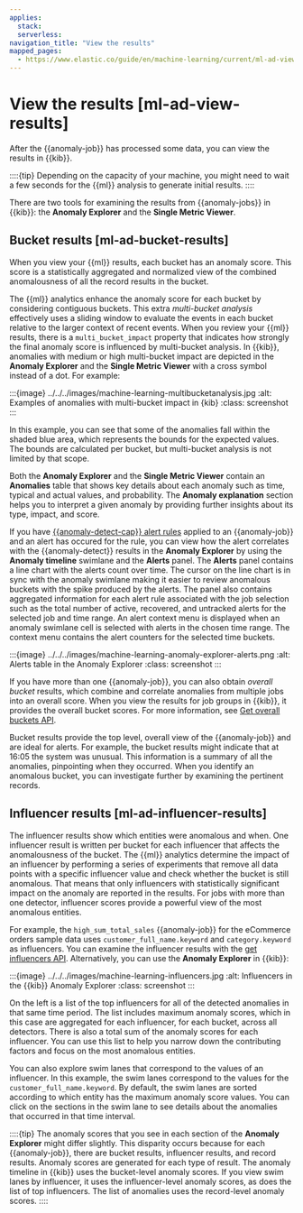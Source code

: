 ```yaml
---
applies:
  stack:
  serverless:
navigation_title: "View the results"
mapped_pages:
  - https://www.elastic.co/guide/en/machine-learning/current/ml-ad-view-results.html
---
```


# View the results [ml-ad-view-results]

After the {{anomaly-job}} has processed some data, you can view the results in {{kib}}.

::::{tip}
Depending on the capacity of your machine, you might need to wait a few seconds for the {{ml}} analysis to generate initial results.
::::

There are two tools for examining the results from {{anomaly-jobs}} in {{kib}}: the **Anomaly Explorer** and the **Single Metric Viewer**.

## Bucket results [ml-ad-bucket-results]

When you view your {{ml}} results, each bucket has an anomaly score. This score is a statistically aggregated and normalized view of the combined anomalousness of all the record results in the bucket.

The {{ml}} analytics enhance the anomaly score for each bucket by considering contiguous buckets. This extra *multi-bucket analysis* effectively uses a sliding window to evaluate the events in each bucket relative to the larger context of recent events. When you review your {{ml}} results, there is a `multi_bucket_impact` property that indicates how strongly the final anomaly score is influenced by multi-bucket analysis. In {{kib}}, anomalies with medium or high multi-bucket impact are depicted in the **Anomaly Explorer** and the **Single Metric Viewer** with a cross symbol instead of a dot. For example:

:::{image} ../../../images/machine-learning-multibucketanalysis.jpg
:alt: Examples of anomalies with multi-bucket impact in {kib}
:class: screenshot
:::

In this example, you can see that some of the anomalies fall within the shaded blue area, which represents the bounds for the expected values. The bounds are calculated per bucket, but multi-bucket analysis is not limited by that scope.

Both the **Anomaly Explorer** and the **Single Metric Viewer** contain an **Anomalies** table that shows key details about each anomaly such as time, typical and actual values, and probability. The **Anomaly explanation** section helps you to interpret a given anomaly by providing further insights about its type, impact, and score.

If you have [{{anomaly-detect-cap}} alert rules](https://www.elastic.co/guide/en/machine-learning/current/creating-anomaly-alert-rules.html) applied to an {{anomaly-job}} and an alert has occured for the rule, you can view how the alert correlates with the {{anomaly-detect}} results in the **Anomaly Explorer** by using the **Anomaly timeline** swimlane and the **Alerts** panel. The **Alerts** panel contains a line chart with the alerts count over time. The cursor on the line chart is in sync with the anomaly swimlane making it easier to review anomalous buckets with the spike produced by the alerts. The panel also contains aggregated information for each alert rule associated with the job selection such as the total number of active, recovered, and untracked alerts for the selected job and time range. An alert context menu is displayed when an anomaly swimlane cell is selected with alerts in the chosen time range. The context menu contains the alert counters for the selected time buckets.

:::{image} ../../../images/machine-learning-anomaly-explorer-alerts.png
:alt: Alerts table in the Anomaly Explorer
:class: screenshot
:::

If you have more than one {{anomaly-job}}, you can also obtain *overall bucket* results, which combine and correlate anomalies from multiple jobs into an overall score. When you view the results for job groups in {{kib}}, it provides the overall bucket scores. For more information, see [Get overall buckets API](https://www.elastic.co/guide/en/elasticsearch/reference/current/ml-get-overall-buckets.html).

Bucket results provide the top level, overall view of the {{anomaly-job}} and are ideal for alerts. For example, the bucket results might indicate that at 16:05 the system was unusual. This information is a summary of all the anomalies, pinpointing when they occurred. When you identify an anomalous bucket, you can investigate further by examining the pertinent records.

## Influencer results [ml-ad-influencer-results]

The influencer results show which entities were anomalous and when. One influencer result is written per bucket for each influencer that affects the anomalousness of the bucket. The {{ml}} analytics determine the impact of an influencer by performing a series of experiments that remove all data points with a specific influencer value and check whether the bucket is still anomalous. That means that only influencers with statistically significant impact on the anomaly are reported in the results. For jobs with more than one detector, influencer scores provide a powerful view of the most anomalous entities.

For example, the `high_sum_total_sales` {{anomaly-job}} for the eCommerce orders sample data uses `customer_full_name.keyword` and `category.keyword` as influencers. You can examine the influencer results with the [get influencers API](https://www.elastic.co/guide/en/elasticsearch/reference/current/ml-get-influencer.html). Alternatively, you can use the **Anomaly Explorer** in {{kib}}:

:::{image} ../../../images/machine-learning-influencers.jpg
:alt: Influencers in the {{kib}} Anomaly Explorer
:class: screenshot
:::

On the left is a list of the top influencers for all of the detected anomalies in that same time period. The list includes maximum anomaly scores, which in this case are aggregated for each influencer, for each bucket, across all detectors. There is also a total sum of the anomaly scores for each influencer. You can use this list to help you narrow down the contributing factors and focus on the most anomalous entities.

You can also explore swim lanes that correspond to the values of an influencer. In this example, the swim lanes correspond to the values for the `customer_full_name.keyword`. By default, the swim lanes are sorted according to which entity has the maximum anomaly score values. You can click on the sections in the swim lane to see details about the anomalies that occurred in that time interval.

::::{tip}
The anomaly scores that you see in each section of the **Anomaly Explorer** might differ slightly. This disparity occurs because for each {{anomaly-job}}, there are bucket results, influencer results, and record results. Anomaly scores are generated for each type of result. The anomaly timeline in {{kib}} uses the bucket-level anomaly scores. If you view swim lanes by influencer, it uses the influencer-level anomaly scores, as does the list of top influencers. The list of anomalies uses the record-level anomaly scores.
::::
